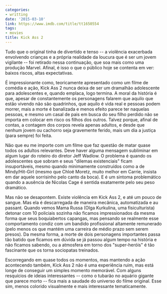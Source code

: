 ```yaml
---
categories:
- writting
date: '2015-03-10'
link: https://www.imdb.com/title/tt1650554
tags:
- movies
title: Kick Ass 2
---
```


Tudo que o original tinha de divertido e tenso -- a violência exacerbada envolvendo crianças e a própria realidade da loucura que é ser um jovem vigilante -- foi retirado nessa continuação, que soa mais como uma produção Marvel. Afinal, é isso o que o público hoje se contenta em ver: baixos riscos, altas expectativas.

É impressionante como, teoricamente apresentado como um filme de comédia e ação, Kick Ass 2 nunca deixa de ser um dramalhão adolescente para adolescentes e, quando emplaca, logo termina. A moral da história é que, apesar de constantemente os personagens falarem que aquilo que estão vivendo não são quadrinhos, que aquilo é vida real e pessoas podem morrer, mais a morte é banalizada e menos efeito parece ter naquelas pessoas, e mesmo um casal de pais em busca do seu filho perdido não se importa em colocar em risco os filhos dos outros. Talvez porque, afinal de contas, a contagem dos corpos revela apenas adultos, e desde que nenhum jovem ou cachorro seja gravemente ferido, mais um dia a justiça (para sempre) foi feita.

Não que eu me importe com um filme que faz questão de matar quase todos os adultos relevantes. Deve haver alguma mensagem subliminar em algum lugar do roteiro do diretor Jeff Wadlow. O problema é quando os adolescentes que sobram e seus "dilemas existenciais" ficam insuportáveis, mesmo quando minimamente construídos como a de Mindy/Hit-Girl (mesmo que Chloë Moretz, muito melhor em Carrie, insista em dar aquele sorrisinho pelo canto da boca). E é um sintoma problemático quando a ausência de Nicolas Cage é sentida exatamente pelo seu peso dramático.

Mas não se desapontem. Existe violência em Kick Ass 2, e até um pouco de sangue. Mas ela é descarregada de maneira mecânica, automatizada e au passant. Quando vemos Mama Russa (Olga Kurkulina, uma fisiculturista) detonar com 10 policiais sozinha não ficamos impressionados da mesma forma que seus boquiabertos capangas, mas pensando se realmente esse comportamento condiz com um bandido profissional altamente remunerado (pelo menos os que mantém uma carreira de médio prazo sem serem presos). Da mesma forma, a morte de dois personagens importantes passa tão batido que ficamos em dúvida se já passou algum tempo na história e não ficamos sabendo, ou a atmosfera em torno dos "super-heróis" é tão fascinante que os torna sociopatas treinados.

Escorregando em quase todos os momentos, mas mantendo a ação acontecendo também, Kick Ass 2 não é uma experiência ruim, mas está longe de conseguir um simples momento memorável. Com alguns resquícios de ideias interessantes -- como o tubarão no aquário gigante que parece morto -- fica mais a saudade do universo do filme original. Esse sim, menos colorido visualmente e mais interessante tematicamente.